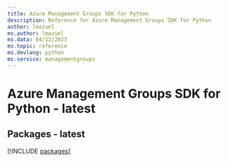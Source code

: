 ```yaml
---
title: Azure Management Groups SDK for Python
description: Reference for Azure Management Groups SDK for Python
author: lmazuel
ms.author: lmazuel
ms.data: 04/12/2023
ms.topic: reference
ms.devlang: python
ms.service: managementgroups
---
```

# Azure Management Groups SDK for Python - latest
## Packages - latest
[!INCLUDE [packages](management-groups-index.md)]